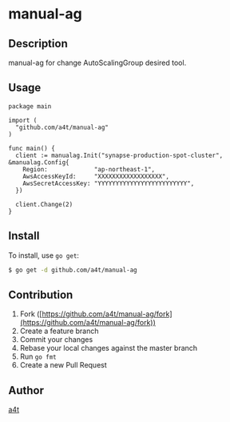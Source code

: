 # manual-ag

## Description
manual-ag for change AutoScalingGroup desired tool.

## Usage
```
package main

import (
  "github.com/a4t/manual-ag"
)

func main() {
  client := manualag.Init("synapse-production-spot-cluster", &manualag.Config{
    Region:             "ap-northeast-1",
    AwsAccessKeyId:     "XXXXXXXXXXXXXXXXXX",
    AwsSecretAccessKey: "YYYYYYYYYYYYYYYYYYYYYYYYY",
  })

  client.Change(2)
}
```

## Install

To install, use `go get`:

```bash
$ go get -d github.com/a4t/manual-ag
```

## Contribution

1. Fork ([https://github.com/a4t/manual-ag/fork](https://github.com/a4t/manual-ag/fork))
1. Create a feature branch
1. Commit your changes
1. Rebase your local changes against the master branch
1. Run `go fmt`
1. Create a new Pull Request

## Author

[a4t](https://github.com/a4t)
